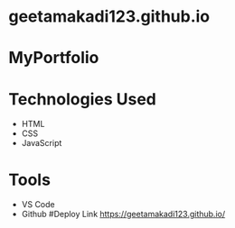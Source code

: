 # geetamakadi123.github.io

# MyPortfolio


# Technologies Used
* HTML
* CSS
* JavaScript

# Tools
* VS Code
* Github
#Deploy Link
https://geetamakadi123.github.io/
